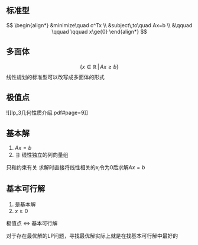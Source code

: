 ## 标准型
$$
\begin{align*}
	&minimize\quad c^Tx \\
	&subject\,to\quad Ax=b \\
    &\qquad \qquad \qquad x\ge{0}
\end{align*}
$$

## 多面体
$$
	\{x\in \mathbb{R}\,|\,Ax\ge b\}
$$
线性规划的标准型可以改写成多面体的形式

## 极值点

![[lp_3几何性质介绍.pdf#page=9]]

## 基本解
1. $Ax=b$
2. $\exists$ 线性独立的列向量组

只和约束有关
	求解时直接将线性相关的$x_i$令为0后求解$Ax=b$

## 基本可行解
1. 是基本解
2. $x\ge0$

极值点 $\Leftrightarrow$ 基本可行解

对于存在最优解的LP问题，寻找最优解实际上就是在找基本可行解中最好的
